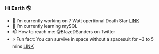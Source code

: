 ### Hi Earth 🌎

- 🔭 I’m currently working on 7 Watt opertional Death Star [LINK](http://www.deathstarinspace.com)
- 🌱 I’m currently learning mySQL
- 📫 How to reach me: @BlazeDSanders on Twitter
- ⚡ Fun fact: You can survive in space without a spacesuit for ~3 to 5 mins [LINK](http://teacherlink.ed.usu.edu/tlnasa/reference/imaginedvd/files/imagine/docs/ask_astro/answers/970603.html)

